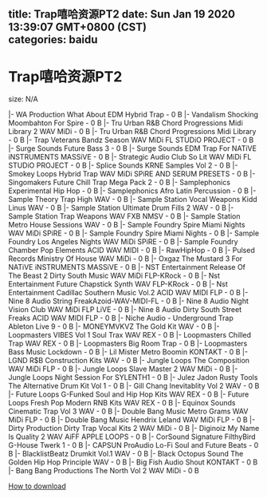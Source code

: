 
title: Trap嘻哈资源PT2
date: Sun Jan 19 2020 13:39:07 GMT+0800 (CST)    
categories: baidu
---

# Trap嘻哈资源PT2
size: N/A
 
 
|- WA Production What About EDM Hybrid Trap - 0 B
|- Vandalism Shocking Moombahton For Spire - 0 B
|- Tru Urban R&B Chord Progressions Midi Library 2 WAV MiDi - 0 B
|- Tru Urban R&B Chord Progressions Midi Library - 0 B
|- Trap Veterans Bandz Season WAV MiDi FL STUDiO PROJECT - 0 B
|- Surge Sounds Future Bass 3 - 0 B
|- Surge Sounds EDM Trap For NATiVE iNSTRUMENTS MASSiVE - 0 B
|- Strategic Audio Club So Lit WAV MiDi FL STUDiO PROJECT - 0 B
|- Splice Sounds KRNE Samples Vol 2 - 0 B
|- Smokey Loops Hybrid Trap WAV MiDi SPiRE AND SERUM PRESETS - 0 B
|- Singomakers Future Chill Trap Mega Pack 2 - 0 B
|- Samplephonics Experimental Hip Hop - 0 B
|- Samplephonics Afro Latin Percussion - 0 B
|- Sample Theory Trap High WAV - 0 B
|- Sample Station Vocal Weapons Kidd Linus WAV - 0 B
|- Sample Station Ultimate Drum Fills 2 WAV - 0 B
|- Sample Station Trap Weapons WAV FXB NMSV - 0 B
|- Sample Station Metro House Sessions WAV - 0 B
|- Sample Foundry Spire Miami Nights WAV MiDi SPiRE - 0 B
|- Sample Foundry Spire Miami Nights - 0 B
|- Sample Foundry Los Angeles Nights WAV MiDi SPiRE - 0 B
|- Sample Foundry Chamber Pop Elements ACID WAV MIDI - 0 B
|- RawHipHop - 0 B
|- Pulsed Records Ministry Of House WAV MiDi - 0 B
|- Oxgaz The Mustard 3 For NATiVE iNSTRUMENTS MASSiVE - 0 B
|- NST Entertainment Release Of The Beast 2 Dirty South Music WAV MiDi FLP-KRock - 0 B
|- Nst Entertainment Future Chapstick Synth WAV FLP-KRock - 0 B
|- Nst Entertainment Cadillac Southern Music Vol.2 ACID WAV MIDI FLP - 0 B
|- Nine 8 Audio String FreakAzoid-WAV-MIDI-FL - 0 B
|- Nine 8 Audio Night Vision Club WAV MiDi FLP LiVE - 0 B
|- Nine 8 Audio Dirty South Street Freaks ACID WAV MIDI FLP - 0 B
|- Niche Audio - Underground Trap Ableton Live 9 - 0 B
|- MONEYMVKVZ The Gold Kit WAV - 0 B
|- Loopmasters VIBES Vol 1 Soul Trax WAV REX - 0 B
|- Loopmasters Chilled Trap WAV REX - 0 B
|- Loopmasters Big Room Trap - 0 B
|- Loopmasters Bass Music Lockdown - 0 B
|- Lil Mister Metro Boomin KONTAKT - 0 B
|- LGND R$B Construction Kits WAV - 0 B
|- Jungle Loops The Composition WAV MiDi FLP - 0 B
|- Jungle Loops Slave Master 2 WAV MiDi - 0 B
|- Jungle Loops Night Session For SYLENTH1 - 0 B
|- Julez Jadon Rusty Tools The Alternative Drum Kit Vol 1 - 0 B
|- Gill Chang Inevitablity Vol 2 WAV - 0 B
|- Future Loops G-Funked Soul and Hip Hop Kits WAV REX - 0 B
|- Future Loops Fresh Pop Modern RNB Kits WAV REX - 0 B
|- Equinox Sounds Cinematic Trap Vol 3 WAV - 0 B
|- Double Bang Music Metro Grams WAV MiDi FLP - 0 B
|- Double Bang Music Hendrix Leland WAV MiDi FLP - 0 B
|- Dirty Production Dirty Trap Vocal Kits 2 WAV MiDi - 0 B
|- Diginoiz My Name Is Quality 2 WAV AiFF APPLE LOOPS - 0 B
|- CorSound Signature FilthyBird G-House Twerk 1 - 0 B
|- CAPSUN ProAudio Lo-Fi Soul and Future Beats - 0 B
|- BlacklistBeatz Drumkit Vol.1 WAV - 0 B
|- Black Octopus Sound The Golden Hip Hop Principle WAV - 0 B
|- Big Fish Audio Shout KONTAKT - 0 B
|- Bang Bang Productions The North Vol 2 WAV MiDi - 0 B

[How to download](https://bpcam.bemobtrk.com/go/2ceec3aa-1ca2-46d6-b9ff-aaa5c184517c?jno=3763)